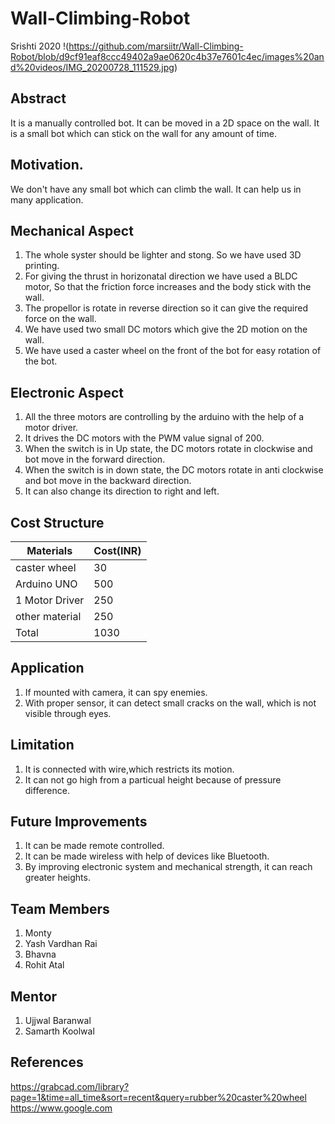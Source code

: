 # Wall-Climbing-Robot
Srishti 2020
!(https://github.com/marsiitr/Wall-Climbing-Robot/blob/d9cf91eaf8ccc49402a9ae0620c4b37e7601c4ec/images%20and%20videos/IMG_20200728_111529.jpg)

## Abstract
It is a manually controlled bot. It can be moved in a 2D space on the wall. It is a small bot which can stick on the wall for any amount of time. 


## Motivation.
We don't have any small bot which can climb the wall. It can help us in many application.

## Mechanical Aspect
1. The whole syster should be lighter and stong. So we have used 3D printing.
2. For giving the thrust in horizonatal direction we have used a BLDC motor, So that the friction force increases and the body stick with the wall.
3. The propellor is rotate in reverse direction so it can give the required force on the wall.
4. We have used two small DC motors which give the 2D motion on the wall.
5. We have used a caster wheel on the front of the bot for easy rotation of the bot.

## Electronic Aspect
1. All the three motors are controlling by the arduino with the help of a motor driver.
2. It drives the DC motors with the PWM value signal of 200.
3. When the switch is in Up state, the DC motors rotate in clockwise and bot move in the forward direction.
4. When the switch is in down state, the DC motors rotate in anti clockwise and bot move in the backward direction.
5. It can also change its direction to right and left.

## Cost Structure
| Materials  | Cost(INR) |
| ------------- | ------------- |
| caster wheel | 30 |
| Arduino UNO  |500 |
| 1 Motor Driver  | 250 |
| other material | 250  |
| Total | 1030 |

## Application
1. If mounted with camera, it can spy enemies.
2. With proper sensor, it can detect small cracks on the wall, which is not visible through eyes.

## Limitation
1. It is connected with wire,which restricts its motion.
2. It can not go high from a particual height because of pressure difference.

## Future Improvements
1. It can be made remote controlled.
2. It can be made wireless with help of devices like Bluetooth.
3. By improving electronic system and mechanical strength, it can reach greater heights.

## Team Members
1. Monty
2. Yash Vardhan Rai
3. Bhavna
4. Rohit Atal

## Mentor
1. Ujjwal Baranwal
2. Samarth Koolwal

## References
https://grabcad.com/library?page=1&time=all_time&sort=recent&query=rubber%20caster%20wheel
https://www.google.com
